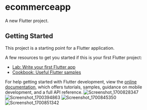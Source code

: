 # ecommerceapp

A new Flutter project.

## Getting Started

This project is a starting point for a Flutter application.

A few resources to get you started if this is your first Flutter project:

- [Lab: Write your first Flutter app](https://docs.flutter.dev/get-started/codelab)
- [Cookbook: Useful Flutter samples](https://docs.flutter.dev/cookbook)

For help getting started with Flutter development, view the
[online documentation](https://docs.flutter.dev/), which offers tutorials,
samples, guidance on mobile development, and a full API reference.
![Screenshot_1700828347](https://github.com/TarekRakib89/productappf/assets/143186980/1123b92c-f8ae-4d03-ab6c-22b694431eda)
![Screenshot_1700394863](https://github.com/TarekRakib89/productappf/assets/143186980/71f60302-480e-42f5-a079-37afd775def7)
![Screenshot_1700845350](https://github.com/TarekRakib89/productappf/assets/143186980/3100c20c-36dc-4cd3-bc6a-5e70ae42e842)
![Screenshot_1700851342](https://github.com/TarekRakib89/productappf/assets/143186980/e57f11d2-fbe8-4732-a99f-cccfec7f3e4d)

